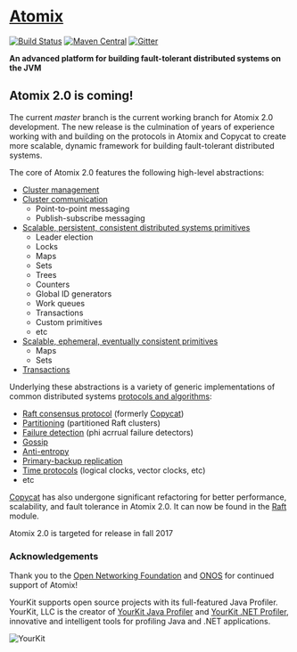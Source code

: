 # [Atomix][Website]

[![Build Status](https://travis-ci.org/atomix/atomix.svg)](https://travis-ci.org/atomix/atomix)
[![Maven Central](https://maven-badges.herokuapp.com/maven-central/io.atomix/atomix/badge.svg)](https://maven-badges.herokuapp.com/maven-central/io.atomix/atomix)
[![Gitter](https://img.shields.io/badge/GITTER-join%20chat-green.svg)](https://gitter.im/atomix/atomix)

**An advanced platform for building fault-tolerant distributed systems on the JVM**

## Atomix 2.0 is coming!

The current _master_ branch is the current working branch for Atomix 2.0 development. The new release is the
culmination of years of experience working with and building on the protocols in Atomix and Copycat to create
more scalable, dynamic framework for building fault-tolerant distributed systems.

The core of Atomix 2.0 features the following high-level abstractions:
* [Cluster management][Cluster management]
* [Cluster communication][Messaging]
  * Point-to-point messaging
  * Publish-subscribe messaging
* [Scalable, persistent, consistent distributed systems primitives][Distributed systems primitives]
  * Leader election
  * Locks
  * Maps
  * Sets
  * Trees
  * Counters
  * Global ID generators
  * Work queues
  * Transactions
  * Custom primitives
  * etc
* [Scalable, ephemeral, eventually consistent primitives][Distributed systems primitives]
  * Maps
  * Sets
* [Transactions][Transactions]

Underlying these abstractions is a variety of generic implementations of common distributed systems
[protocols and algorithms][Protocols]:
* [Raft consensus protocol][Raft protocol] (formerly [Copycat][Copycat])
* [Partitioning][Partitioning] (partitioned Raft clusters)
* [Failure detection][Failure detection protocol] (phi acrrual failure detectors)
* [Gossip][Gossip protocol]
* [Anti-entropy][Gossip protocol]
* [Primary-backup replication][Primary-backup protocol]
* [Time protocols][Time protocols] (logical clocks, vector clocks, etc)
* etc

[Copycat][Copycat] has also undergone significant refactoring for better performance, scalability, and
fault tolerance in Atomix 2.0. It can now be found in the [Raft][Raft protocol] module.

Atomix 2.0 is targeted for release in fall 2017

### Acknowledgements

Thank you to the [Open Networking Foundation][ONF] and [ONOS][ONOS]
for continued support of Atomix!

YourKit supports open source projects with its full-featured Java Profiler.
YourKit, LLC is the creator of [YourKit Java Profiler](https://www.yourkit.com/java/profiler/)
and [YourKit .NET Profiler](https://www.yourkit.com/.net/profiler/),
innovative and intelligent tools for profiling Java and .NET applications.

![YourKit](https://www.yourkit.com/images/yklogo.png)

[Website]: http://atomix.io/atomix/
[Getting started]: http://atomix.io/atomix/docs/getting-started/
[User manual]: http://atomix.io/atomix/docs/
[Google group]: https://groups.google.com/forum/#!forum/atomixio
[Javadoc]: http://atomix.io/atomix/api/latest/
[Raft]: https://raft.github.io/
[ONF]: https://www.opennetworking.org/
[ONOS]: http://onosproject.org/
[Copycat]: https://github.com/atomix/copycat
[Cluster management]: https://github.com/atomix/atomix/tree/master/core/src/main/java/io/atomix/cluster
[Messaging]: https://github.com/atomix/atomix/tree/master/core/src/main/java/io/atomix/cluster/messaging
[Partitioning]: https://github.com/atomix/atomix/tree/master/core/src/main/java/io/atomix/partition
[Distributed systems primitives]: https://github.com/atomix/atomix/tree/master/core/src/main/java/io/atomix/primitives
[Transactions]: https://github.com/atomix/atomix/tree/master/core/src/main/java/io/atomix/transaction
[Raft protocol]: https://github.com/atomix/atomix/tree/master/protocols/raft
[Gossip protocol]: https://github.com/atomix/atomix/tree/master/protocols/gossip
[Failure detection protocol]: https://github.com/atomix/atomix/tree/master/protocols/failure-detection
[Primary-backup protocol]: https://github.com/atomix/atomix/tree/master/protocols/backup
[Time protocols]: https://github.com/atomix/atomix/tree/master/time
[Protocols]: https://github.com/atomix/atomix/tree/master/protocols